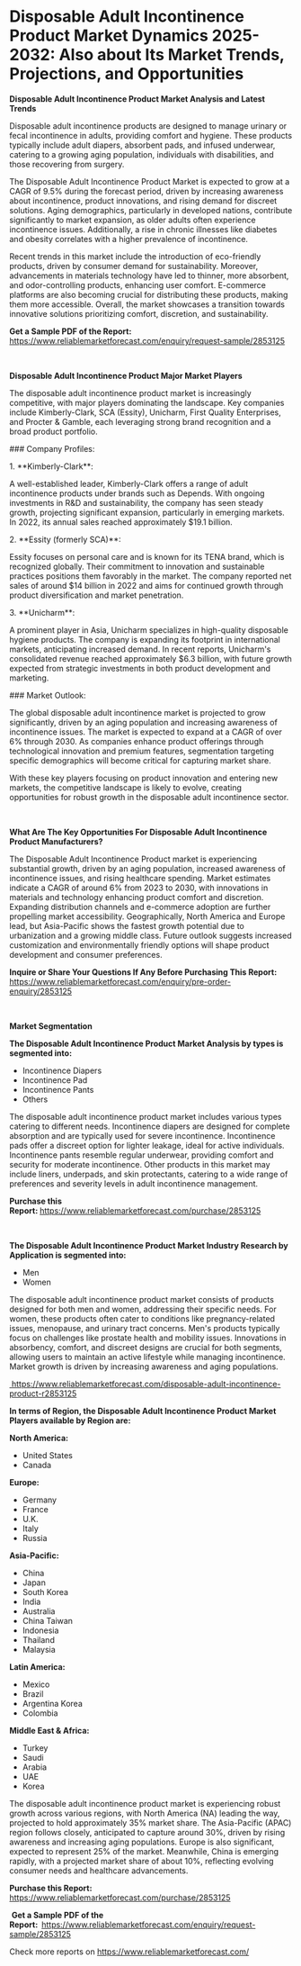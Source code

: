 <p><h1>Disposable Adult Incontinence Product Market Dynamics 2025-2032: Also about Its Market Trends, Projections, and Opportunities</h1></p><p><strong>Disposable Adult Incontinence Product Market Analysis and Latest Trends</strong></p>
<p><p>Disposable adult incontinence products are designed to manage urinary or fecal incontinence in adults, providing comfort and hygiene. These products typically include adult diapers, absorbent pads, and infused underwear, catering to a growing aging population, individuals with disabilities, and those recovering from surgery. </p><p>The Disposable Adult Incontinence Product Market is expected to grow at a CAGR of 9.5% during the forecast period, driven by increasing awareness about incontinence, product innovations, and rising demand for discreet solutions. Aging demographics, particularly in developed nations, contribute significantly to market expansion, as older adults often experience incontinence issues. Additionally, a rise in chronic illnesses like diabetes and obesity correlates with a higher prevalence of incontinence.</p><p>Recent trends in this market include the introduction of eco-friendly products, driven by consumer demand for sustainability. Moreover, advancements in materials technology have led to thinner, more absorbent, and odor-controlling products, enhancing user comfort. E-commerce platforms are also becoming crucial for distributing these products, making them more accessible. Overall, the market showcases a transition towards innovative solutions prioritizing comfort, discretion, and sustainability.</p></p>
<p><strong>Get a Sample PDF of the Report:&nbsp;</strong> <a href="https://www.reliablemarketforecast.com/enquiry/request-sample/2853125?utm_campaign=1766&utm_medium=2&utm_source=Github&utm_content=ia&utm_term=11032025&utm_id=disposable-adult-incontinence-product">https://www.reliablemarketforecast.com/enquiry/request-sample/2853125</a></p>
<p>&nbsp;</p>
<p><strong>Disposable Adult Incontinence Product Major Market Players</strong></p>
<p><p>The disposable adult incontinence product market is increasingly competitive, with major players dominating the landscape. Key companies include Kimberly-Clark, SCA (Essity), Unicharm, First Quality Enterprises, and Procter & Gamble, each leveraging strong brand recognition and a broad product portfolio.</p><p>### Company Profiles:</p><p>1. **Kimberly-Clark**:</p><p>   A well-established leader, Kimberly-Clark offers a range of adult incontinence products under brands such as Depends. With ongoing investments in R&D and sustainability, the company has seen steady growth, projecting significant expansion, particularly in emerging markets. In 2022, its annual sales reached approximately $19.1 billion.</p><p>2. **Essity (formerly SCA)**:</p><p>   Essity focuses on personal care and is known for its TENA brand, which is recognized globally. Their commitment to innovation and sustainable practices positions them favorably in the market. The company reported net sales of around $14 billion in 2022 and aims for continued growth through product diversification and market penetration.</p><p>3. **Unicharm**:</p><p>   A prominent player in Asia, Unicharm specializes in high-quality disposable hygiene products. The company is expanding its footprint in international markets, anticipating increased demand. In recent reports, Unicharm's consolidated revenue reached approximately $6.3 billion, with future growth expected from strategic investments in both product development and marketing.</p><p>### Market Outlook:</p><p>The global disposable adult incontinence market is projected to grow significantly, driven by an aging population and increasing awareness of incontinence issues. The market is expected to expand at a CAGR of over 6% through 2030. As companies enhance product offerings through technological innovation and premium features, segmentation targeting specific demographics will become critical for capturing market share.</p><p>With these key players focusing on product innovation and entering new markets, the competitive landscape is likely to evolve, creating opportunities for robust growth in the disposable adult incontinence sector.</p></p>
<p>&nbsp;</p>
<p><strong>What Are The Key Opportunities For Disposable Adult Incontinence Product Manufacturers?</strong></p>
<p><p>The Disposable Adult Incontinence Product market is experiencing substantial growth, driven by an aging population, increased awareness of incontinence issues, and rising healthcare spending. Market estimates indicate a CAGR of around 6% from 2023 to 2030, with innovations in materials and technology enhancing product comfort and discretion. Expanding distribution channels and e-commerce adoption are further propelling market accessibility. Geographically, North America and Europe lead, but Asia-Pacific shows the fastest growth potential due to urbanization and a growing middle class. Future outlook suggests increased customization and environmentally friendly options will shape product development and consumer preferences.</p></p>
<p><strong>Inquire or Share Your Questions If Any Before Purchasing This Report:</strong> <a href="https://www.reliablemarketforecast.com/enquiry/pre-order-enquiry/2853125?utm_campaign=1766&utm_medium=2&utm_source=Github&utm_content=ia&utm_term=11032025&utm_id=disposable-adult-incontinence-product">https://www.reliablemarketforecast.com/enquiry/pre-order-enquiry/2853125</a></p>
<p>&nbsp;</p>
<p><strong>Market Segmentation</strong></p>
<p><strong>The Disposable Adult Incontinence Product Market Analysis by types is segmented into:</strong></p>
<p><ul><li>Incontinence Diapers</li><li>Incontinence Pad</li><li>Incontinence Pants</li><li>Others</li></ul></p>
<p><p>The disposable adult incontinence product market includes various types catering to different needs. Incontinence diapers are designed for complete absorption and are typically used for severe incontinence. Incontinence pads offer a discreet option for lighter leakage, ideal for active individuals. Incontinence pants resemble regular underwear, providing comfort and security for moderate incontinence. Other products in this market may include liners, underpads, and skin protectants, catering to a wide range of preferences and severity levels in adult incontinence management.</p></p>
<p><strong>Purchase this Report:&nbsp;</strong><a href="https://www.reliablemarketforecast.com/purchase/2853125?utm_campaign=1766&utm_medium=2&utm_source=Github&utm_content=ia&utm_term=11032025&utm_id=disposable-adult-incontinence-product">https://www.reliablemarketforecast.com/purchase/2853125</a></p>
<p>&nbsp;</p>
<p><strong>The Disposable Adult Incontinence Product Market Industry Research by Application is segmented into:</strong></p>
<p><ul><li>Men</li><li>Women</li></ul></p>
<p><p>The disposable adult incontinence product market consists of products designed for both men and women, addressing their specific needs. For women, these products often cater to conditions like pregnancy-related issues, menopause, and urinary tract concerns. Men's products typically focus on challenges like prostate health and mobility issues. Innovations in absorbency, comfort, and discreet designs are crucial for both segments, allowing users to maintain an active lifestyle while managing incontinence. Market growth is driven by increasing awareness and aging populations.</p></p>
<p><a href="https://www.reliablemarketforecast.com/disposable-adult-incontinence-product-r2853125?utm_campaign=1766&utm_medium=2&utm_source=Github&utm_content=ia&utm_term=11032025&utm_id=disposable-adult-incontinence-product">&nbsp;https://www.reliablemarketforecast.com/disposable-adult-incontinence-product-r2853125</a></p>
<p><strong>In terms of Region, the Disposable Adult Incontinence Product Market Players available by Region are:</strong></p>
<p>
    <p> <strong> North America: </strong>
        <ul>
            <li>United States</li>
            <li>Canada</li>
        </ul>
        </p> 
    <p> <strong> Europe: </strong>
        <ul>
            <li>Germany</li>
            <li>France</li>
            <li>U.K.</li>
            <li>Italy</li>
            <li>Russia</li>
        </ul>
        </p> 
    <p> <strong> Asia-Pacific: </strong>
        <ul>
            <li>China</li>
            <li>Japan</li>
            <li>South Korea</li>
            <li>India</li>
            <li>Australia</li>
            <li>China Taiwan</li>
            <li>Indonesia</li>
            <li>Thailand</li>
            <li>Malaysia</li>
        </ul>
        </p> 
    <p> <strong> Latin America: </strong>
        <ul>
            <li>Mexico</li>
            <li>Brazil</li>
            <li>Argentina Korea</li>
            <li>Colombia</li>
        </ul>
        </p> 
    <p> <strong> Middle East & Africa: </strong>
        <ul>
            <li>Turkey</li>
            <li>Saudi</li>
            <li>Arabia</li>
            <li>UAE</li>
            <li>Korea</li>
        </ul>
    </p>
    </p>
<p><p>The disposable adult incontinence product market is experiencing robust growth across various regions, with North America (NA) leading the way, projected to hold approximately 35% market share. The Asia-Pacific (APAC) region follows closely, anticipated to capture around 30%, driven by rising awareness and increasing aging populations. Europe is also significant, expected to represent 25% of the market. Meanwhile, China is emerging rapidly, with a projected market share of about 10%, reflecting evolving consumer needs and healthcare advancements.</p></p>
<p><strong>Purchase this Report: </strong><a href="https://www.reliablemarketforecast.com/purchase/2853125?utm_campaign=1766&utm_medium=2&utm_source=Github&utm_content=ia&utm_term=11032025&utm_id=disposable-adult-incontinence-product">https://www.reliablemarketforecast.com/purchase/2853125</a></p>
<p>&nbsp;<strong>Get a Sample PDF of the Report:&nbsp;&nbsp;</strong><a href="https://www.reliablemarketforecast.com/enquiry/request-sample/2853125?utm_campaign=1766&utm_medium=2&utm_source=Github&utm_content=ia&utm_term=11032025&utm_id=disposable-adult-incontinence-product">https://www.reliablemarketforecast.com/enquiry/request-sample/2853125</a></p>
<p><strong></strong></p>
<p>Check more reports on <a href="https://www.reliablemarketforecast.com/?utm_campaign=1766&utm_medium=2&utm_source=Github&utm_content=ia&utm_term=11032025&utm_id=disposable-adult-incontinence-product">https://www.reliablemarketforecast.com/</a></p>